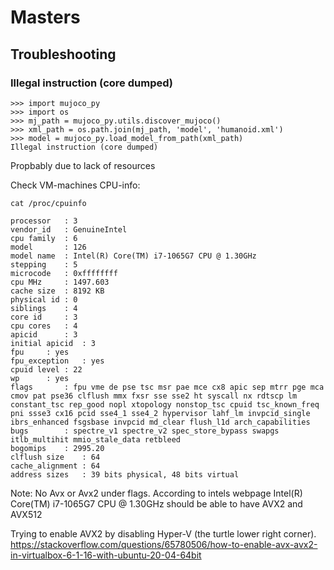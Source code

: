 # Masters


## Troubleshooting

### Illegal instruction (core dumped)

```
>>> import mujoco_py
>>> import os
>>> mj_path = mujoco_py.utils.discover_mujoco()
>>> xml_path = os.path.join(mj_path, 'model', 'humanoid.xml')
>>> model = mujoco_py.load_model_from_path(xml_path)
Illegal instruction (core dumped)
```
Propbably due to lack of resources

Check VM-machines CPU-info:
```
cat /proc/cpuinfo

processor	: 3
vendor_id	: GenuineIntel
cpu family	: 6
model		: 126
model name	: Intel(R) Core(TM) i7-1065G7 CPU @ 1.30GHz
stepping	: 5
microcode	: 0xffffffff
cpu MHz		: 1497.603
cache size	: 8192 KB
physical id	: 0
siblings	: 4
core id		: 3
cpu cores	: 4
apicid		: 3
initial apicid	: 3
fpu		: yes
fpu_exception	: yes
cpuid level	: 22
wp		: yes
flags		: fpu vme de pse tsc msr pae mce cx8 apic sep mtrr pge mca cmov pat pse36 clflush mmx fxsr sse sse2 ht syscall nx rdtscp lm constant_tsc rep_good nopl xtopology nonstop_tsc cpuid tsc_known_freq pni ssse3 cx16 pcid sse4_1 sse4_2 hypervisor lahf_lm invpcid_single ibrs_enhanced fsgsbase invpcid md_clear flush_l1d arch_capabilities
bugs		: spectre_v1 spectre_v2 spec_store_bypass swapgs itlb_multihit mmio_stale_data retbleed
bogomips	: 2995.20
clflush size	: 64
cache_alignment	: 64
address sizes	: 39 bits physical, 48 bits virtual
```
Note: No Avx or Avx2 under flags. According to intels webpage Intel(R) Core(TM) i7-1065G7 CPU @ 1.30GHz should be able to have AVX2 and AVX512

Trying to enable AVX2 by disabling Hyper-V (the turtle lower right corner). https://stackoverflow.com/questions/65780506/how-to-enable-avx-avx2-in-virtualbox-6-1-16-with-ubuntu-20-04-64bit







